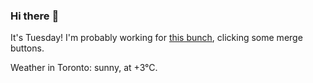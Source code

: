 ### Hi there :wave:

It's Tuesday! I'm probably working for [this bunch](https://github.com/kohofinancial), clicking some merge buttons.

Weather in Toronto: sunny, at +3°C.
